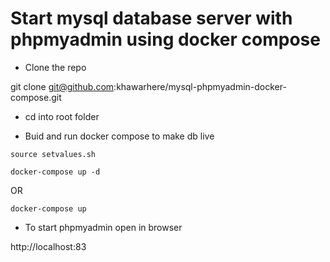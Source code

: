 # Start mysql database server with phpmyadmin using docker compose 

* Clone the repo

git clone git@github.com:khawarhere/mysql-phpmyadmin-docker-compose.git

* cd into root folder  

* Buid and run docker compose to make db live

`source setvalues.sh`

`docker-compose up -d`

OR

`docker-compose up`

* To start phpmyadmin open in browser

http://localhost:83


